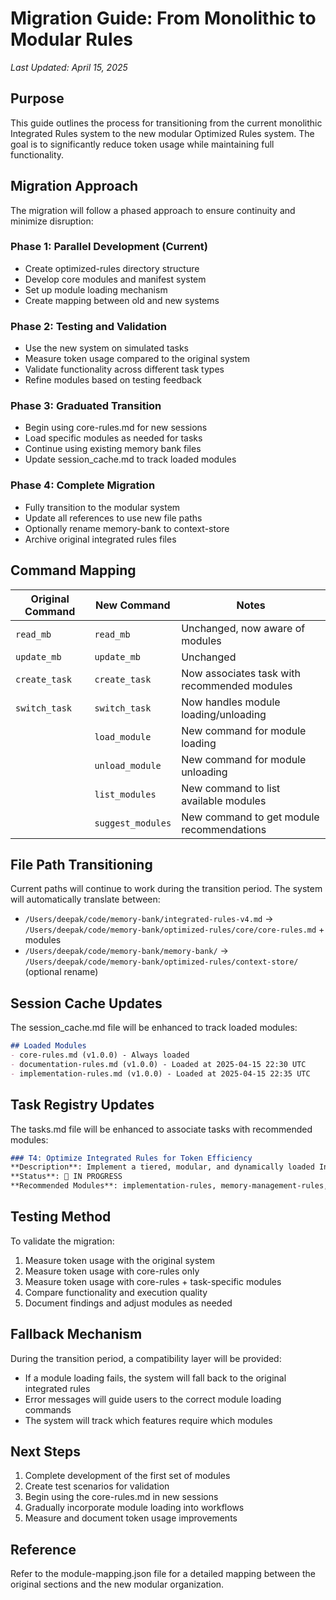 # Migration Guide: From Monolithic to Modular Rules

*Last Updated: April 15, 2025*

## Purpose

This guide outlines the process for transitioning from the current monolithic Integrated Rules system to the new modular Optimized Rules system. The goal is to significantly reduce token usage while maintaining full functionality.

## Migration Approach

The migration will follow a phased approach to ensure continuity and minimize disruption:

### Phase 1: Parallel Development (Current)
- Create optimized-rules directory structure
- Develop core modules and manifest system
- Set up module loading mechanism
- Create mapping between old and new systems

### Phase 2: Testing and Validation
- Use the new system on simulated tasks
- Measure token usage compared to the original system
- Validate functionality across different task types
- Refine modules based on testing feedback

### Phase 3: Graduated Transition
- Begin using core-rules.md for new sessions
- Load specific modules as needed for tasks
- Continue using existing memory bank files
- Update session_cache.md to track loaded modules

### Phase 4: Complete Migration
- Fully transition to the modular system
- Update all references to use new file paths
- Optionally rename memory-bank to context-store
- Archive original integrated rules files

## Command Mapping

| Original Command | New Command | Notes |
|------------------|-------------|-------|
| `read_mb` | `read_mb` | Unchanged, now aware of modules |
| `update_mb` | `update_mb` | Unchanged |
| `create_task` | `create_task` | Now associates task with recommended modules |
| `switch_task` | `switch_task` | Now handles module loading/unloading |
| | `load_module` | New command for module loading |
| | `unload_module` | New command for module unloading |
| | `list_modules` | New command to list available modules |
| | `suggest_modules` | New command to get module recommendations |

## File Path Transitioning

Current paths will continue to work during the transition period. The system will automatically translate between:

- `/Users/deepak/code/memory-bank/integrated-rules-v4.md` → `/Users/deepak/code/memory-bank/optimized-rules/core/core-rules.md` + modules
- `/Users/deepak/code/memory-bank/memory-bank/` → `/Users/deepak/code/memory-bank/optimized-rules/context-store/` (optional rename)

## Session Cache Updates

The session_cache.md file will be enhanced to track loaded modules:

```markdown
## Loaded Modules
- core-rules.md (v1.0.0) - Always loaded
- documentation-rules.md (v1.0.0) - Loaded at 2025-04-15 22:30 UTC
- implementation-rules.md (v1.0.0) - Loaded at 2025-04-15 22:35 UTC
```

## Task Registry Updates

The tasks.md file will be enhanced to associate tasks with recommended modules:

```markdown
### T4: Optimize Integrated Rules for Token Efficiency
**Description**: Implement a tiered, modular, and dynamically loaded Integrated Rules system
**Status**: 🔄 IN PROGRESS
**Recommended Modules**: implementation-rules, memory-management-rules, tool-usage-rules
```

## Testing Method

To validate the migration:

1. Measure token usage with the original system
2. Measure token usage with core-rules only
3. Measure token usage with core-rules + task-specific modules
4. Compare functionality and execution quality
5. Document findings and adjust modules as needed

## Fallback Mechanism

During the transition period, a compatibility layer will be provided:

- If a module loading fails, the system will fall back to the original integrated rules
- Error messages will guide users to the correct module loading commands
- The system will track which features require which modules

## Next Steps

1. Complete development of the first set of modules
2. Create test scenarios for validation
3. Begin using the core-rules.md in new sessions
4. Gradually incorporate module loading into workflows
5. Measure and document token usage improvements

## Reference

Refer to the module-mapping.json file for a detailed mapping between the original sections and the new modular organization.
